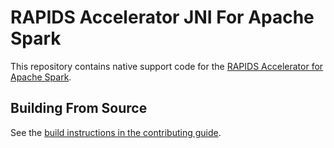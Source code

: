 # RAPIDS Accelerator JNI For Apache Spark

This repository contains native support code for the
[RAPIDS Accelerator for Apache Spark](https://github.com/NVIDIA/spark-rapids).

## Building From Source

See the [build instructions in the contributing guide](CONTRIBUTING.md#building-from-source).


